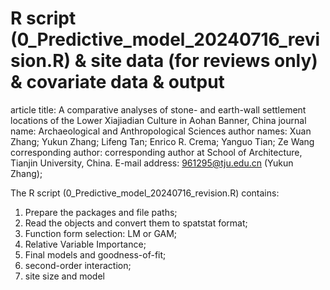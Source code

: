 # R script (0_Predictive_model_20240716_revision.R) & site data (for reviews only) & covariate data & output
article title: A comparative analyses of stone- and earth-wall settlement locations of the Lower Xiajiadian Culture in Aohan Banner, China
journal name: Archaeological and Anthropological Sciences
author names: Xuan Zhang; Yukun Zhang; Lifeng Tan; Enrico R. Crema; Yanguo Tian; Ze Wang
corresponding author: corresponding author at School of Architecture, Tianjin University, China. E-mail address: 961295@tju.edu.cn (Yukun Zhang); 

The R script (0_Predictive_model_20240716_revision.R) contains:
1. Prepare the packages and file paths;
2. Read the objects and convert them to spatstat format;
3. Function form selection: LM or GAM;
4. Relative Variable Importance;
5. Final models and goodness-of-fit;
6. second-order interaction;
7. site size and model 
